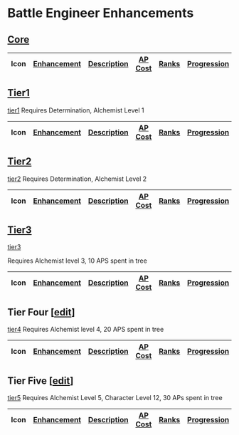 # Battle Engineer Enhancements

## [Core](- "setUpTier(#TEXT)")

|Icon|[ ][setUpEnhancement]  [Enhancement][enhancement] | [Description][description] | [AP Cost][apcost] | [Ranks][ranks] | [Progression][progression]| Requirements |
|---|---|---|---|---|---|---|

## [Tier1](-)

[tier1](- "#tier")
<span concordion:execute = "#tier = setUpTier(#tier)"></span>
Requires Determination, Alchemist Level 1

|Icon|[ ][setUpEnhancement]  [Enhancement][enhancement] | [Description][description] | [AP Cost][apcost] | [Ranks][ranks] | [Progression][progression]| Requirements |
|---|---|---|---|---|---|---|

## [Tier2](-)

[tier2](- "#tier")
<span concordion:execute = "#tier = setUpTier(#tier)"></span>
Requires Determination, Alchemist Level 2

|Icon|[ ][setUpEnhancement]  [Enhancement][enhancement] | [Description][description] | [AP Cost][apcost] | [Ranks][ranks] | [Progression][progression]| Requirements |
|---|---|---|---|---|---|---|

## [Tier3](-)

[tier3](- "#tier")
<span concordion:execute = "#tier = setUpTier(#tier)"></span>

Requires Alchemist level 3, 10 APS spent in tree

|Icon|[ ][setUpEnhancement]  [Enhancement][enhancement] | [Description][description] | [AP Cost][apcost] | [Ranks][ranks] | [Progression][progression]| Requirements |
|---|---|---|---|---|---|---|

## Tier Four [[edit](https://www.ddowiki.com/edit/Apothecary_enhancements?section=5 "Edit section: Tier Four")]

[tier4](- "#tier")
<span concordion:execute = "#tier = setUpTier(#tier)"></span>
Requires Alchemist level 4, 20 APS spent in tree

|Icon|[ ][setUpEnhancement]  [Enhancement][enhancement] | [Description][description] | [AP Cost][apcost] | [Ranks][ranks] | [Progression][progression]| Requirements |
|---|---|---|---|---|---|---|

## Tier Five [[edit](https://www.ddowiki.com/edit/Apothecary_enhancements?section=6 "Edit section: Tier Five")]

[tier5](- "#tier")
<span concordion:execute = "#tier = setUpTier(#tier)"></span>
Requires Alchemist Level 5, Character Level 12, 30 APs spent in tree

|Icon|[ ][setUpEnhancement]  [Enhancement][enhancement] | [Description][description] | [AP Cost][apcost] | [Ranks][ranks] | [Progression][progression]| Requirements |
|---|---|---|---|---|---|---|

[ranks]: - "?=#result.ranks()"

[apcost]: - "?=#result.apcost()"

[description]: - "?=#result.description()"

[progression]: - "?=#result.progression()"

[enhancement]: - "#enhancementId"

[setUpEnhancement]: - "#result = loadFromKey(#enhancementId)"

[ranks]: - "?=#result.ranks()"

[apcost]: - "?=#result.apcost()"

[description]: - "?=#result.description()"

[progression]: - "?=#result.progression()"

[enhancement]: - "#enhancementId"

[setUpEnhancement]: - "#result = loadFromKey(#enhancementId)"

